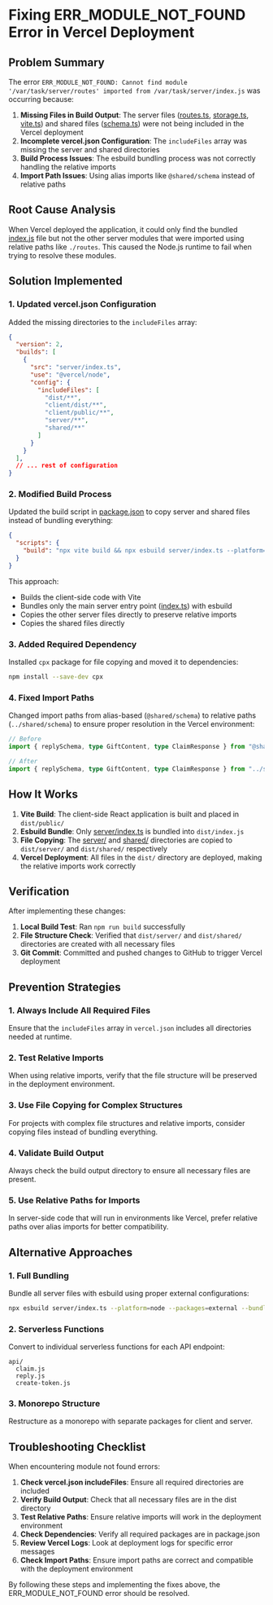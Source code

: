# Fixing ERR_MODULE_NOT_FOUND Error in Vercel Deployment

## Problem Summary

The error `ERR_MODULE_NOT_FOUND: Cannot find module '/var/task/server/routes' imported from /var/task/server/index.js` was occurring because:

1. **Missing Files in Build Output**: The server files ([routes.ts](file:///c:/xampp/htdocs/src/HappyBirthdayReel/server/routes.ts), [storage.ts](file:///c:/xampp/htdocs/src/HappyBirthdayReel/server/storage.ts), [vite.ts](file:///c:/xampp/htdocs/src/HappyBirthdayReel/server/vite.ts)) and shared files ([schema.ts](file:///c:/xampp/htdocs/src/HappyBirthdayReel/shared/schema.ts)) were not being included in the Vercel deployment
2. **Incomplete vercel.json Configuration**: The `includeFiles` array was missing the server and shared directories
3. **Build Process Issues**: The esbuild bundling process was not correctly handling the relative imports
4. **Import Path Issues**: Using alias imports like `@shared/schema` instead of relative paths

## Root Cause Analysis

When Vercel deployed the application, it could only find the bundled [index.js](file:///c:/xampp/htdocs/src/HappyBirthdayReel/server/index.ts) file but not the other server modules that were imported using relative paths like `./routes`. This caused the Node.js runtime to fail when trying to resolve these modules.

## Solution Implemented

### 1. Updated vercel.json Configuration

Added the missing directories to the `includeFiles` array:

```json
{
  "version": 2,
  "builds": [
    {
      "src": "server/index.ts",
      "use": "@vercel/node",
      "config": {
        "includeFiles": [
          "dist/**",
          "client/dist/**",
          "client/public/**",
          "server/**",
          "shared/**"
        ]
      }
    }
  ],
  // ... rest of configuration
}
```

### 2. Modified Build Process

Updated the build script in [package.json](file:///c:/xampp/htdocs/src/HappyBirthdayReel/package.json) to copy server and shared files instead of bundling everything:

```json
{
  "scripts": {
    "build": "npx vite build && npx esbuild server/index.ts --platform=node --packages=external --bundle --format=esm --outdir=dist && npx cpx \"server/**/*\" dist/server && npx cpx \"shared/**/*\" dist/shared"
  }
}
```

This approach:
- Builds the client-side code with Vite
- Bundles only the main server entry point ([index.ts](file:///c:/xampp/htdocs/src/HappyBirthdayReel/server/index.ts)) with esbuild
- Copies the other server files directly to preserve relative imports
- Copies the shared files directly

### 3. Added Required Dependency

Installed `cpx` package for file copying and moved it to dependencies:

```bash
npm install --save-dev cpx
```

### 4. Fixed Import Paths

Changed import paths from alias-based (`@shared/schema`) to relative paths (`../shared/schema`) to ensure proper resolution in the Vercel environment:

```typescript
// Before
import { replySchema, type GiftContent, type ClaimResponse } from "@shared/schema";

// After
import { replySchema, type GiftContent, type ClaimResponse } from "../shared/schema";
```

## How It Works

1. **Vite Build**: The client-side React application is built and placed in `dist/public/`
2. **Esbuild Bundle**: Only [server/index.ts](file:///c:/xampp/htdocs/src/HappyBirthdayReel/server/index.ts) is bundled into `dist/index.js`
3. **File Copying**: The [server/](file:///c:/xampp/htdocs/src/HappyBirthdayReel/server/) and [shared/](file:///c:/xampp/htdocs/src/HappyBirthdayReel/shared/) directories are copied to `dist/server/` and `dist/shared/` respectively
4. **Vercel Deployment**: All files in the `dist/` directory are deployed, making the relative imports work correctly

## Verification

After implementing these changes:

1. **Local Build Test**: Ran `npm run build` successfully
2. **File Structure Check**: Verified that `dist/server/` and `dist/shared/` directories are created with all necessary files
3. **Git Commit**: Committed and pushed changes to GitHub to trigger Vercel deployment

## Prevention Strategies

### 1. Always Include All Required Files
Ensure that the `includeFiles` array in `vercel.json` includes all directories needed at runtime.

### 2. Test Relative Imports
When using relative imports, verify that the file structure will be preserved in the deployment environment.

### 3. Use File Copying for Complex Structures
For projects with complex file structures and relative imports, consider copying files instead of bundling everything.

### 4. Validate Build Output
Always check the build output directory to ensure all necessary files are present.

### 5. Use Relative Paths for Imports
In server-side code that will run in environments like Vercel, prefer relative paths over alias imports for better compatibility.

## Alternative Approaches

### 1. Full Bundling
Bundle all server files with esbuild using proper external configurations:

```bash
npx esbuild server/index.ts --platform=node --packages=external --bundle --format=esm --outdir=dist --external:@shared/* --external:./routes --external:./vite --external:./storage
```

### 2. Serverless Functions
Convert to individual serverless functions for each API endpoint:

```
api/
  claim.js
  reply.js
  create-token.js
```

### 3. Monorepo Structure
Restructure as a monorepo with separate packages for client and server.

## Troubleshooting Checklist

When encountering module not found errors:

1. **Check vercel.json includeFiles**: Ensure all required directories are included
2. **Verify Build Output**: Check that all necessary files are in the dist directory
3. **Test Relative Paths**: Ensure relative imports will work in the deployment environment
4. **Check Dependencies**: Verify all required packages are in package.json
5. **Review Vercel Logs**: Look at deployment logs for specific error messages
6. **Check Import Paths**: Ensure import paths are correct and compatible with the deployment environment

By following these steps and implementing the fixes above, the ERR_MODULE_NOT_FOUND error should be resolved.